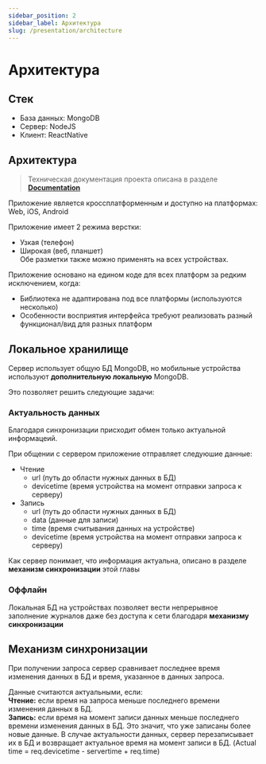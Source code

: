 ```yaml
---
sidebar_position: 2
sidebar_label: Архитектура
slug: /presentation/architecture
---
```


# Архитектура

## Стек

- База данных: MongoDB
- Сервер: NodeJS
- Клиент: ReactNative

## Архитектура

> Техническая документация проекта описана в разделе **[Documentation](http://localhost:3002/docs/documentation)**

Приложение является кроссплатформенным и доступно на платформах: Web, iOS, Android

Приложение имеет 2 режима верстки:

- Узкая (телефон)
- Широкая (веб, планшет)  
  Обе разметки также можно применять на всех устройствах.

Приложение основано на едином коде для всех платформ за редким исключением, когда:

- Библиотека не адаптирована под все платформы (используются несколько)
- Особенности восприятия интерфейса требуют реализовать разный функционал/вид для разных платформ

## Локальное хранилище

Сервер использует общую БД MongoDB, но мобильные устройства используют **дополнительную локальную** MongoDB.

Это позволяет решить следующие задачи:

### Актуальность данных

Благодаря синхронизации присходит обмен только актуальной информацеий.

При общении с сервером приложение отправляет следуюшие данные:

- Чтение
  - url (путь до области нужных данных в БД)
  - devicetime (время устройства на момент отправки запроса к серверу)
- Запись
  - url (путь до области нужных данных в БД)
  - data (данные для записи)
  - time (время считывания данных на устройстве)
  - devicetime (время устройства на момент отправки запроса к серверу)

Как сервер понимает, что информация актуальна, описано в разделе **механизм синхронизации** этой главы

### Оффлайн

Локальная БД на устройствах позволяет вести непрерывное заполнение журналов даже без доступа к сети благодаря **механизму синхронизации**

## Механизм синхронизации

При получении запроса сервер сравнивает последнее время изменения данных в БД и время, указанное в данных запроса.

Данные считаются актуальными, если:  
**Чтение:** если время на запроса меньше последнего времени изменения данных в БД.  
**Запись:** если время на момент записи данных меньше последнего времени изменения данных в БД. Это значит, что уже записаны более новые данные.
В случае актуальности данных, сервер перезаписывает их в БД и возвращает актуальное время на момент записи в БД. (Actual time = req.devicetime - servertime + req.time)
